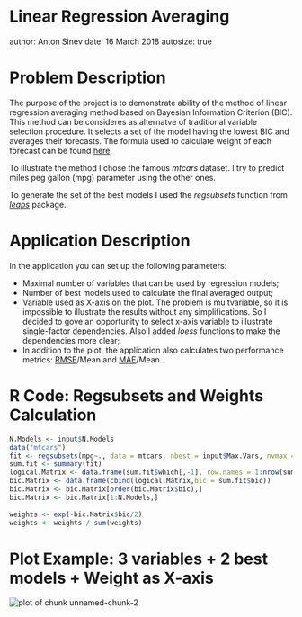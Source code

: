 Linear Regression Averaging
========================================================
author: Anton Sinev
date: 16 March 2018
autosize: true

Problem Description
========================================================

The purpose of the project is to demonstrate ability of the method of linear regression averaging method based on Bayesian Information Criterion (BIC). This method can be consideres as alternatve of traditional variable selection procedure. It selects a set of the model having the lowest BIC and averages their forecasts. The formula used to calculate weight of each forecast can be found [here](https://stats.stackexchange.com/questions/249888/use-bic-or-aic-as-approximation-for-bayesian-model-averaging).

To illustrate the method I chose the famous *mtcars* dataset. I try to predict miles peg gallon (mpg) parameter using the other ones.

To generate the set of the best models I used the *regsubsets* function from [*leaps*](https://cran.r-project.org/web/packages/leaps/leaps.pdf) package.

Application Description
========================================================

In the application you can set up the following parameters:

- Maximal number of variables that can be used by regression models;
- Number of best models used to calculate the final averaged output;
- Variable used as X-axis on the plot. The problem is multvariable, so it is impossible to illustrate the results without any simplifications. So I decided to gove an opportunity to select x-axis variable to illustrate single-factor dependencies. Also I added *loess* functions to make the dependencies more clear;
- In addition to the plot, the application also calculates two performance metrics: [RMSE](https://en.wikipedia.org/wiki/Root-mean-square_deviation)/Mean and [MAE](https://en.wikipedia.org/wiki/Mean_absolute_error)/Mean.

R Code: Regsubsets and Weights Calculation
========================================================


```r
N.Models <- input$N.Models
data("mtcars")
fit <- regsubsets(mpg~., data = mtcars, nbest = input$Max.Vars, nvmax = input$N.Models, method = "exhaustive", intercept = TRUE)
sum.fit <- summary(fit)
logical.Matrix <- data.frame(sum.fit$which[,-1], row.names = 1:nrow(sum.fit$which[,-1]))
bic.Matrix <- data.frame(cbind(logical.Matrix,bic = sum.fit$bic))
bic.Matrix <- bic.Matrix[order(bic.Matrix$bic),]
bic.Matrix <- bic.Matrix[1:N.Models,]
        
weights <- exp(-bic.Matrix$bic/2)
weights <- weights / sum(weights)
```

Plot Example: 3 variables + 2 best models + Weight as X-axis
========================================================

<img src="Course_Project-figure/unnamed-chunk-2-1.png" title="plot of chunk unnamed-chunk-2" alt="plot of chunk unnamed-chunk-2" style="display: block; margin: auto;" />
